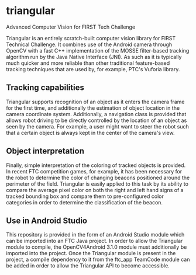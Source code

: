 # triangular
Advanced Computer Vision for FIRST Tech Challenge

Triangular is an entirely scratch-built computer vision library for FIRST Technical Challenge. It combines use of the Android camera through OpenCV with a fast C++ implementation of the MOSSE filter-based tracking algorithm run by the Java Native Interface (JNI). As such as it is typically much quicker and more reliable than other traditional feature-based tracking techniques that are used by, for example, PTC's Vuforia library. 

## Tracking capabilities
Triangular supports recognition of an object as it enters the camera frame for the first time, and additionally the estimation of object location in the camera coordinate system. Additionally, a navigation class is provided that allows robot driving to be directly controlled by the location of an object as seen by the camera. For example, a user might want to steer the robot such that a certain object is always kept in the center of the camera's view. 

## Object interpretation
Finally, simple interpretation of the coloring of tracked objects is provided. In recent FTC competition games, for example, it has been necessary for the robot to determine the color of changing beacons positioned around the perimeter of the field. Triangular is easily applied to this task by its ability to compare the average pixel color on both the right and left hand signs of a tracked bounding box and compare them to pre-configured color categories in order to determine the classification of the beacon. 

## Use in Android Studio
This repository is provided in the form of an Android Studio module which can be imported into an FTC Java project. In order to allow the Triangular module to compile, the OpenCV4Android 3.1.0 module must additionally be imported into the project. Once the Triangular module is present in the project, a compile dependency to it from the ftc_app TeamCode module can be added in order to allow the Triangular API to become accessible.
